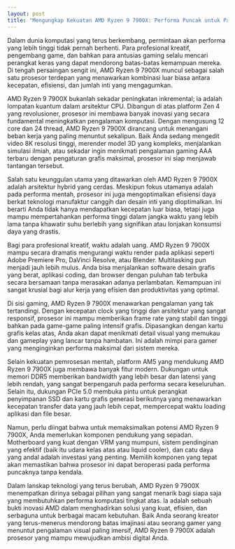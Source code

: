 ```yaml
---
layout: post
title: "Mengungkap Kekuatan AMD Ryzen 9 7900X: Performa Puncak untuk Para Kreator dan Gamers"
---
```


Dalam dunia komputasi yang terus berkembang, permintaan akan performa yang lebih tinggi tidak pernah berhenti. Para profesional kreatif, pengembang game, dan bahkan para antusias gaming selalu mencari perangkat keras yang dapat mendorong batas-batas kemampuan mereka. Di tengah persaingan sengit ini, AMD Ryzen 9 7900X muncul sebagai salah satu prosesor terdepan yang menawarkan kombinasi luar biasa antara kecepatan, efisiensi, dan jumlah inti yang mengagumkan.

AMD Ryzen 9 7900X bukanlah sekadar peningkatan inkremental; ia adalah lompatan kuantum dalam arsitektur CPU. Dibangun di atas platform Zen 4 yang revolusioner, prosesor ini membawa banyak inovasi yang secara fundamental meningkatkan pengalaman komputasi. Dengan mengusung 12 core dan 24 thread, AMD Ryzen 9 7900X dirancang untuk menangani beban kerja yang paling menuntut sekalipun. Baik Anda sedang mengedit video 8K resolusi tinggi, merender model 3D yang kompleks, menjalankan simulasi ilmiah, atau sekadar ingin menikmati pengalaman gaming AAA terbaru dengan pengaturan grafis maksimal, prosesor ini siap menjawab tantangan tersebut.

Salah satu keunggulan utama yang ditawarkan oleh AMD Ryzen 9 7900X adalah arsitektur hybrid yang cerdas. Meskipun fokus utamanya adalah pada performa mentah, prosesor ini juga mengoptimalkan efisiensi daya berkat teknologi manufaktur canggih dan desain inti yang dioptimalkan. Ini berarti Anda tidak hanya mendapatkan kecepatan luar biasa, tetapi juga mampu mempertahankan performa tinggi dalam jangka waktu yang lebih lama tanpa khawatir suhu berlebih yang signifikan atau lonjakan konsumsi daya yang drastis.

Bagi para profesional kreatif, waktu adalah uang. AMD Ryzen 9 7900X mampu secara dramatis mengurangi waktu render pada aplikasi seperti Adobe Premiere Pro, DaVinci Resolve, atau Blender. Multitasking pun menjadi jauh lebih mulus. Anda bisa menjalankan software desain grafis yang berat, aplikasi coding, dan browser dengan puluhan tab terbuka secara bersamaan tanpa merasakan adanya perlambatan. Kemampuan ini sangat krusial bagi alur kerja yang efisien dan produktivitas yang optimal.

Di sisi gaming, AMD Ryzen 9 7900X menawarkan pengalaman yang tak tertandingi. Dengan kecepatan clock yang tinggi dan arsitektur yang sangat responsif, prosesor ini mampu memberikan frame rate yang stabil dan tinggi bahkan pada game-game paling intensif grafis. Dipasangkan dengan kartu grafis kelas atas, Anda akan dapat menikmati detail visual yang memukau dan gameplay yang lancar tanpa hambatan. Ini adalah mimpi para gamer yang menginginkan performa maksimal dari sistem mereka.

Selain kekuatan pemrosesan mentah, platform AM5 yang mendukung AMD Ryzen 9 7900X juga membawa banyak fitur modern. Dukungan untuk memori DDR5 memberikan bandwidth yang lebih besar dan latensi yang lebih rendah, yang sangat berpengaruh pada performa secara keseluruhan. Selain itu, dukungan PCIe 5.0 membuka pintu untuk perangkat penyimpanan SSD dan kartu grafis generasi berikutnya yang menawarkan kecepatan transfer data yang jauh lebih cepat, mempercepat waktu loading aplikasi dan file besar.

Namun, perlu diingat bahwa untuk memaksimalkan potensi AMD Ryzen 9 7900X, Anda memerlukan komponen pendukung yang sepadan. Motherboard yang kuat dengan VRM yang mumpuni, sistem pendinginan yang efektif (baik itu udara kelas atas atau liquid cooler), dan catu daya yang andal adalah investasi yang penting. Memilih komponen yang tepat akan memastikan bahwa prosesor ini dapat beroperasi pada performa puncaknya tanpa kendala.

Dalam lanskap teknologi yang terus berubah, AMD Ryzen 9 7900X menempatkan dirinya sebagai pilihan yang sangat menarik bagi siapa saja yang membutuhkan performa komputasi tingkat atas. Ia adalah sebuah bukti inovasi AMD dalam menghadirkan solusi yang kuat, efisien, dan serbaguna untuk berbagai macam kebutuhan. Baik Anda seorang kreator yang terus-menerus mendorong batas imajinasi atau seorang gamer yang menuntut pengalaman visual paling imersif, AMD Ryzen 9 7900X adalah prosesor yang mampu mewujudkan ambisi digital Anda.
